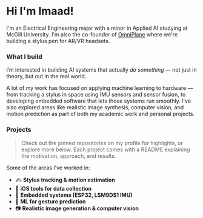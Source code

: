 # Hi I'm Imaad!

I'm an Electrical Engineering major with a minor in Applied AI studying at McGill University. I'm also the co-founder of [OmniPlane](https://omni-plane.com/) where we're building a stylus pen for AR/VR headsets. 

### What I build

I’m interested in building AI systems that actually *do something* — not just in theory, but out in the real world.

A lot of my work has focused on applying machine learning to hardware — from tracking a stylus in space using IMU sensors and sensor fusion, to developing embedded software that lets those systems run smoothly. I've also explored areas like realistic image synthesis, computer vision, and motion prediction as part of both my academic work and personal projects.

###  Projects

> Check out the pinned repositories on my profile for highlights, or explore more below. Each project comes with a README explaining the motivation, approach, and results.

Some of the areas I’ve worked in:
- ✍️ **Stylus tracking & motion estimation**
- 📱 **iOS tools for data collection**
- 🎯 **Embedded systems (ESP32, LSM9DS1 IMU)**
- 🧠 **ML for gesture prediction**
- 📷 **Realistic image generation & computer vision**
